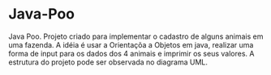 # Java-Poo
Java Poo. Projeto criado para implementar o cadastro de alguns animais em uma fazenda.
A idéia é usar a Orientaçõa a Objetos em java, realizar uma forma de input para os dados dos 4 animais e 
imprimir os seus valores. A estrutura do projeto pode ser observada no diagrama UML.
